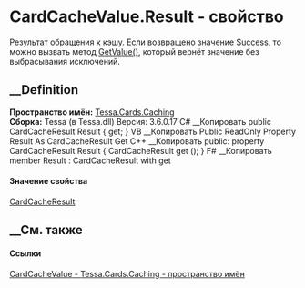 # CardCacheValue<T>.Result - свойство
Результат обращения к кэшу. Если возвращено значение
[Success](T_Tessa_Cards_Caching_CardCacheResult.htm), то можно вызвать метод
[GetValue()](M_Tessa_Cards_Caching_CardCacheValue_1_GetValue.htm), который
вернёт значение без выбрасывания исключений.
## __Definition
 **Пространство имён:** [Tessa.Cards.Caching](N_Tessa_Cards_Caching.htm)  
 **Сборка:** Tessa (в Tessa.dll) Версия: 3.6.0.17
C# __Копировать
     public CardCacheResult Result { get; }
VB __Копировать
     Public ReadOnly Property Result As CardCacheResult
    	Get
C++ __Копировать
     public:
    property CardCacheResult Result {
    	CardCacheResult get ();
    }
F# __Копировать
     member Result : CardCacheResult with get
#### Значение свойства
[CardCacheResult](T_Tessa_Cards_Caching_CardCacheResult.htm)
##  __См. также
#### Ссылки
[CardCacheValue<T> \- ](T_Tessa_Cards_Caching_CardCacheValue_1.htm)
[Tessa.Cards.Caching - пространство имён](N_Tessa_Cards_Caching.htm)
